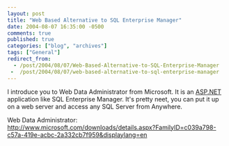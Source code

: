 ```yaml
---
layout: post
title: "Web Based Alternative to SQL Enterprise Manager"
date: 2004-08-07 16:35:00 -0500
comments: true
published: true
categories: ["blog", "archives"]
tags: ["General"]
redirect_from: 
  - /post/2004/08/07/Web-Based-Alternative-to-SQL-Enterprise-Manager
 -  /post/2004/08/07/web-based-alternative-to-sql-enterprise-manager
---
```

<!-- more -->
<P>I introduce you to Web Data Administrator from Microsoft. It is an <a title="ASP.NET" href="http://asp.net" target="_blank">ASP.NET</a> application like SQL Enterprise Manager. It's pretty neet, you can put it up on a web server and access any SQL Server from Anywhere.</P>
<P>Web Data Administrator: <A href="http://www.microsoft.com/downloads/details.aspx?FamilyID=c039a798-c57a-419e-acbc-2a332cb7f959&amp;displaylang=en">http://www.microsoft.com/downloads/details.aspx?FamilyID=c039a798-c57a-419e-acbc-2a332cb7f959&amp;displaylang=en</A></P>
